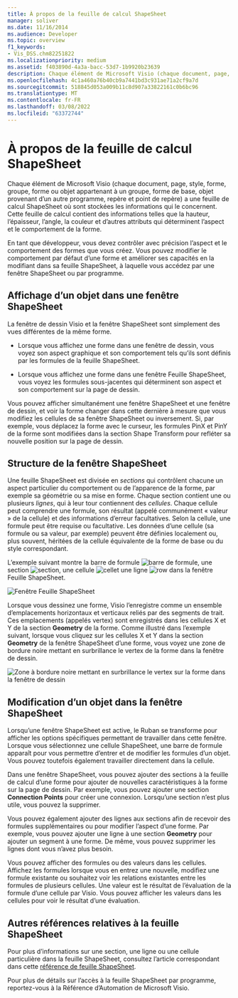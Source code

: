 ```yaml
---
title: À propos de la feuille de calcul ShapeSheet
manager: soliver
ms.date: 11/16/2014
ms.audience: Developer
ms.topic: overview
f1_keywords:
- Vis_DSS.chm82251822
ms.localizationpriority: medium
ms.assetid: f403890d-4a3a-bacc-53d7-1b9920b23639
description: Chaque élément de Microsoft Visio (chaque document, page, style, forme, groupe, forme ou objet appartenant à un groupe, forme de base, objet provenant d’un autre programme, repère et point de repère) a une feuille de calcul ShapeSheet où sont stockées les informations qui le concernent. Cette feuille de calcul contient des informations telles que la hauteur, l’épaisseur, l’angle, la couleur et d’autres attributs qui déterminent l’aspect et le comportement de la forme.
ms.openlocfilehash: 4c1a460a76b40cb9a7441bd3c931ae71a2cf9a7d
ms.sourcegitcommit: 518845d053a009b11c8d907a33822161c0b6bc96
ms.translationtype: MT
ms.contentlocale: fr-FR
ms.lasthandoff: 03/08/2022
ms.locfileid: "63372744"
---
```

# <a name="about-the-shapesheet-spreadsheet"></a>À propos de la feuille de calcul ShapeSheet

Chaque élément de Microsoft Visio (chaque document, page, style, forme, groupe, forme ou objet appartenant à un groupe, forme de base, objet provenant d’un autre programme, repère et point de repère) a une feuille de calcul ShapeSheet où sont stockées les informations qui le concernent. Cette feuille de calcul contient des informations telles que la hauteur, l’épaisseur, l’angle, la couleur et d’autres attributs qui déterminent l’aspect et le comportement de la forme.
  
En tant que développeur, vous devez contrôler avec précision l’aspect et le comportement des formes que vous créez. Vous pouvez modifier le comportement par défaut d’une forme et améliorer ses capacités en la modifiant dans sa feuille ShapeSheet, à laquelle vous accédez par une fenêtre ShapeSheet ou par programme.
  
## <a name="viewing-an-object-in-a-shapesheet-window"></a>Affichage d’un objet dans une fenêtre ShapeSheet

La fenêtre de dessin Visio et la fenêtre ShapeSheet sont simplement des vues différentes de la même forme.
  
- Lorsque vous affichez une forme dans une fenêtre de dessin, vous voyez son aspect graphique et son comportement tels qu’ils sont définis par les formules de la feuille ShapeSheet.

- Lorsque vous affichez une forme dans une fenêtre Feuille ShapeSheet, vous voyez les formules sous-jacentes qui déterminent son aspect et son comportement sur la page de dessin.

Vous pouvez afficher simultanément une fenêtre ShapeSheet et une fenêtre de dessin, et voir la forme changer dans cette dernière à mesure que vous modifiez les cellules de sa fenêtre ShapeSheet ou inversement. Si, par exemple, vous déplacez la forme avec le curseur, les formules PinX et PinY de la forme sont modifiées dans la section Shape Transform pour refléter sa nouvelle position sur la page de dessin.
  
## <a name="structure-of-the-shapesheet-window"></a>Structure de la fenêtre ShapeSheet

Une feuille ShapeSheet est divisée en *sections* qui contrôlent chacune un aspect particulier du comportement ou de l’apparence de la forme, par exemple sa géométrie ou sa mise en forme. Chaque section contient une ou plusieurs *lignes*, qui à leur tour contiennent des *cellules*. Chaque cellule peut comprendre une formule, son résultat (appelé communément « valeur » de la cellule) et des informations d’erreur facultatives. Selon la cellule, une formule peut être requise ou facultative. Les données d’une cellule (sa formule ou sa valeur, par exemple) peuvent être définies localement ou, plus souvent, héritées de la cellule équivalente de la forme de base ou du style correspondant.
  
L’exemple suivant montre la barre de formule ![barre de formule](media/callout1_ZA01036259.gif), une section ![section](media/callout2_ZA01036260.gif), une cellule ![cell](media/callout3_ZA01036261.gif)et une ligne ![row](media/callout4_ZA01036262.gif) dans la fenêtre Feuille ShapeSheet.
  
![Fenêtre Feuille ShapeSheet](media/ShpSheetRef_CA_02a_ZA07645861.gif)
  
Lorsque vous dessinez une forme, Visio l’enregistre comme un ensemble d’emplacements horizontaux et verticaux reliés par des segments de trait. Ces emplacements (appelés vertex) sont enregistrés dans les cellules X et Y de la section **Geometry** de la forme. Comme illustré dans l’exemple suivant, lorsque vous cliquez sur les cellules X et Y dans la section **Geometry** de la fenêtre ShapeSheet d’une forme, vous voyez une zone de bordure noire mettant en surbrillance le vertex de la forme dans la fenêtre de dessin.
  
![Zone à bordure noire mettant en surbrillance le vertex sur la forme dans la fenêtre de dessin](media/ShpSheetRef_CA_01_ZA07645860.gif)
  
## <a name="editing-an-object-in-the-shapesheet-window"></a>Modification d’un objet dans la fenêtre ShapeSheet

Lorsqu’une fenêtre ShapeSheet est active, le Ruban se transforme pour afficher les options spécifiques permettant de travailler dans cette fenêtre. Lorsque vous sélectionnez une cellule ShapeSheet, une barre de formule apparaît pour vous permettre d’entrer et de modifier les formules d’un objet. Vous pouvez toutefois également travailler directement dans la cellule.
  
Dans une fenêtre ShapeSheet, vous pouvez ajouter des sections à la feuille de calcul d’une forme pour ajouter de nouvelles caractéristiques à la forme sur la page de dessin. Par exemple, vous pouvez ajouter une section **Connection Points** pour créer une connexion. Lorsqu’une section n’est plus utile, vous pouvez la supprimer.
  
Vous pouvez également ajouter des lignes aux sections afin de recevoir des formules supplémentaires ou pour modifier l’aspect d’une forme. Par exemple, vous pouvez ajouter une ligne à une section **Geometry** pour ajouter un segment à une forme. De même, vous pouvez supprimer les lignes dont vous n’avez plus besoin.
  
Vous pouvez afficher des formules ou des valeurs dans les cellules. Affichez les formules lorsque vous en entrez une nouvelle, modifiez une formule existante ou souhaitez voir les relations existantes entre les formules de plusieurs cellules. Une valeur est le résultat de l’évaluation de la formule d’une cellule par Visio. Vous pouvez afficher les valeurs dans les cellules pour voir le résultat d’une évaluation.
  
## <a name="additional-shapesheet-references"></a>Autres références relatives à la feuille ShapeSheet

Pour plus d’informations sur une section, une ligne ou une cellule particulière dans la feuille ShapeSheet, consultez l’article correspondant dans cette [référence de feuille ShapeSheet](reference-visio-shapesheet.md).
  
Pour plus de détails sur l’accès à la feuille ShapeSheet par programme, reportez-vous à la Référence d’Automation de Microsoft Visio.
  